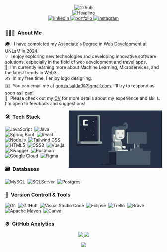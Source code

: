 
  <div align=center>
    <img width="55%" alt="Github" src="https://raw.githubusercontent.com/onimur/.github/master/.resources/git-header.svg" />
  </div>
  <div align=center>
    <img src="https://readme-typing-svg.herokuapp.com/?color=%236FDA44&size=32&center=true&vCenter=true&width=600&height=50&lines=Hi+there+I%27m+Gonza+%F0%9F%91%8B;Full+Stack+Developer;React+Developer;Node.js;JavaScript;Java+SpringBoot;%26+MySQL;Tech+Lover;Enthusiast;Collaborative+%26+Creative;Open-Source+Advocate" alt="Headline" />
  </div>
  <div align=center>
        <a href="https://www.linkedin.com/in/gonzalo-saldaño/">
          <img src=https://img.shields.io/badge/linkedin-%2300acee.svg?color=405DE6&style=for-the-badge&logo=linkedin&logoColor=white alt=linkedin style="margin-bottom: 5px;" />
        </a>
        <a href="https://gonzalosaldanio.netlify.app/">
          <img src=https://img.shields.io/badge/portfolio-%2300acee.svg?color=4D1C79&style=for-the-badge&logo=portfolio&logoColor=white alt=portfolio style="margin-bottom: 5px;" />
        </a>
        <a href="https://www.instagram.com/gonza.salda/">
        <img src=https://img.shields.io/badge/instagram-%ff5851db.svg?color=C13584&style=for-the-badge&logo=instagram&logoColor=white alt=instagram style="margin-bottom: 5px;" />
        </a>
  </div>

### 👨🏻‍💻 &nbsp;About Me

🎓 &nbsp; I have completed my Associate's Degree in Web Development at UNLaM in 2024.\
💡 &nbsp;I enjoy exploring new technologies and developing innovative software solutions, especially in the field of web development and travel apps.\
🌱 &nbsp;I'm currently learning more about Machine Learning, Microservices, and the latest trends in Web3.\
✍️ &nbsp;In my free time, I enjoy logo designing.\
✉️ &nbsp;You can email me at gonza.salda00@gmail.com. I'll try to respond as soon as I can!\
📄 &nbsp;Please check out my [CV](https://drive.google.com/file/d/1q3CYrSDYlkMBU3VNAD1Sx-iHgLJFUqzk/view?usp=drive_link) for more details about my experience and skills. I'm open to feedback and suggestions!

<img alt="Night Coding" src="https://raw.githubusercontent.com/AVS1508/AVS1508/master/assets/Night-Coding.gif" align="right"/>

### 🛠 &nbsp;Tech Stack

![JavaScript](https://img.shields.io/badge/javascript-%23323330.svg?style=for-the-badge&logo=javascript&logoColor=%23F7DF1E)&nbsp;
![Java](https://img.shields.io/badge/java-%23ED8B00.svg?style=for-the-badge&logo=java&logoColor=white)&nbsp;
![Spring Boot](https://img.shields.io/badge/Spring_Boot-6DB33F?logo=springboot&logoColor=white&style=for-the-badge)&nbsp;
![React](https://img.shields.io/badge/React-61DAFB?logo=react&logoColor=white&style=for-the-badge)&nbsp;
![Node.js](https://img.shields.io/badge/Node.js-339933?logo=node.js&logoColor=white&style=for-the-badge)&nbsp;
![Tailwind CSS](https://img.shields.io/badge/Tailwind%20CSS-%2306B6D4?&style=for-the-badge&logo=tailwindcss&logoColor=white)&nbsp;
![HTML5](https://img.shields.io/badge/html5-%23E34F26.svg?style=for-the-badge&logo=html5&logoColor=white)&nbsp;
![CSS3](https://img.shields.io/badge/css3-%231572B6.svg?style=for-the-badge&logo=css3&logoColor=white)&nbsp;
![Vue.js](https://img.shields.io/badge/vuejs-%2335495e.svg?style=for-the-badge&logo=vuedotjs&logoColor=%234FC08D)&nbsp;
![Swagger](https://img.shields.io/badge/-Swagger-%23Clojure?style=for-the-badge&logo=swagger&logoColor=white)&nbsp;
![Postman](https://img.shields.io/badge/Postman-FF6C37?style=for-the-badge&logo=postman&logoColor=white)&nbsp;
![Google Cloud](https://img.shields.io/badge/GoogleCloud-%234285F4.svg?style=for-the-badge&logo=google-cloud&logoColor=white)&nbsp;
![Figma](https://img.shields.io/badge/figma-%23F24E1E.svg?style=for-the-badge&logo=figma&logoColor=white)&nbsp;

### 🗃 &nbsp;Databases

![MySQL](https://img.shields.io/badge/-MySQL-4479A1?&style=for-the-badge&logo=mysql&labelColor=4479A1&logoColor=FFF)&nbsp;
![SQLServer](https://img.shields.io/badge/-SQLServer-4479A1?&style=for-the-badge&logo=sqlserver&labelColor=4479A1&logoColor=FFF)&nbsp;
![Postgres](https://img.shields.io/badge/postgres-%23316192.svg?style=for-the-badge&logo=postgresql&logoColor=white)&nbsp;


### 🧰 &nbsp;Version Controll & Tools 

![Git](https://img.shields.io/badge/git-%23F05033.svg?style=for-the-badge&logo=git&logoColor=white)&nbsp;
![GitHub](https://img.shields.io/badge/github-%23121011.svg?style=for-the-badge&logo=github&logoColor=white)&nbsp;
![Visual Studio Code](https://img.shields.io/badge/Visual%20Studio%20Code-0078d7.svg?style=for-the-badge&logo=visual-studio-code&logoColor=white)&nbsp;
![Eclipse](https://img.shields.io/badge/Eclipse-FE7A16.svg?style=for-the-badge&logo=Eclipse&logoColor=white)&nbsp;
![Trello](https://img.shields.io/badge/Trello-0052CC?logo=trello&logoColor=white&style=for-the-badge)&nbsp;
![Brave](https://img.shields.io/badge/Brave-FB542B?style=for-the-badge&logo=Brave&logoColor=white)&nbsp;
![Apache Maven](https://img.shields.io/badge/Apache%20Maven-C71A36?style=for-the-badge&logo=Apache%20Maven&logoColor=white)&nbsp;
![Canva](https://img.shields.io/badge/Canva-%2300C4CC.svg?style=for-the-badge&logo=Canva&logoColor=white)&nbsp;

### ⚙️ &nbsp;GitHub Analytics

<p align="center">
  <a href="https://github.com/GonzaSalda">
    <img height="180em" src="https://github-readme-stats-eight-theta.vercel.app/api?username=GonzaSalda&show_icons=true&theme=algolia&include_all_commits=true&count_private=true"/>
  </a>
  <a href="https://github.com/GonzaSalda">
    <img height="180em" src="https://github-readme-stats-eight-theta.vercel.app/api/top-langs/?username=GonzaSalda&layout=compact&langs_count=8&theme=algolia"/>
  </a>
</p>

<p align="center">
  <img height="180em" src="https://github-readme-streak-stats.herokuapp.com/?user=GonzaSalda&theme=dark&hide_border=true"/>
</p>

